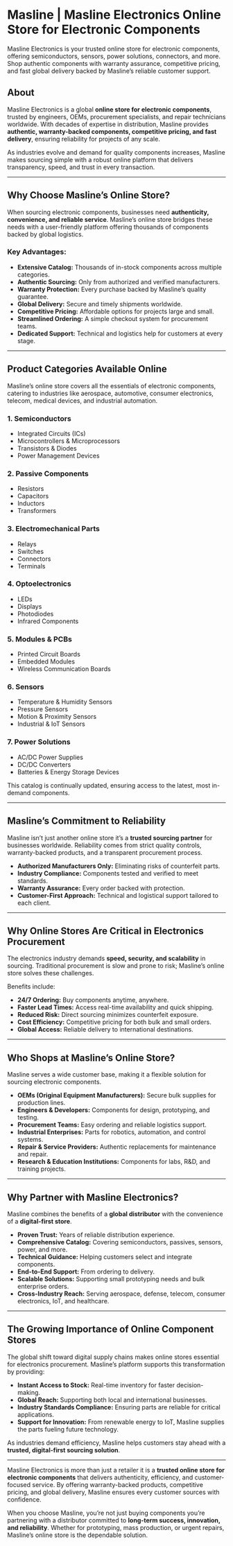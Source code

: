 # Masline | Masline Electronics Online Store for Electronic Components
Masline Electronics is your trusted online store for electronic components, offering semiconductors, sensors, power solutions, connectors, and more. Shop authentic components with warranty assurance, competitive pricing, and fast global delivery backed by Masline’s reliable customer support.

## About
Masline Electronics is a global **online store for electronic components**, trusted by engineers, OEMs, procurement specialists, and repair technicians worldwide. With decades of expertise in distribution, Masline provides **authentic, warranty-backed components, competitive pricing, and fast delivery**, ensuring reliability for projects of any scale.  

As industries evolve and demand for quality components increases, Masline makes sourcing simple with a robust online platform that delivers transparency, speed, and trust in every transaction.

---

## Why Choose Masline’s Online Store?

When sourcing electronic components, businesses need **authenticity, convenience, and reliable service**. Masline’s online store bridges these needs with a user-friendly platform offering thousands of components backed by global logistics.  

### Key Advantages:
- **Extensive Catalog:** Thousands of in-stock components across multiple categories.  
- **Authentic Sourcing:** Only from authorized and verified manufacturers.  
- **Warranty Protection:** Every purchase backed by Masline’s quality guarantee.  
- **Global Delivery:** Secure and timely shipments worldwide.  
- **Competitive Pricing:** Affordable options for projects large and small.  
- **Streamlined Ordering:** A simple checkout system for procurement teams.  
- **Dedicated Support:** Technical and logistics help for customers at every stage.  

---

## Product Categories Available Online
Masline’s online store covers all the essentials of electronic components, catering to industries like aerospace, automotive, consumer electronics, telecom, medical devices, and industrial automation.  

### 1. **Semiconductors**
- Integrated Circuits (ICs)  
- Microcontrollers & Microprocessors  
- Transistors & Diodes  
- Power Management Devices  

### 2. **Passive Components**
- Resistors  
- Capacitors  
- Inductors  
- Transformers  

### 3. **Electromechanical Parts**
- Relays  
- Switches  
- Connectors  
- Terminals  

### 4. **Optoelectronics**
- LEDs  
- Displays  
- Photodiodes  
- Infrared Components  

### 5. **Modules & PCBs**
- Printed Circuit Boards  
- Embedded Modules  
- Wireless Communication Boards  

### 6. **Sensors**
- Temperature & Humidity Sensors  
- Pressure Sensors  
- Motion & Proximity Sensors  
- Industrial & IoT Sensors  

### 7. **Power Solutions**
- AC/DC Power Supplies  
- DC/DC Converters  
- Batteries & Energy Storage Devices  

This catalog is continually updated, ensuring access to the latest, most in-demand components.

---

## Masline’s Commitment to Reliability
Masline isn’t just another online store it’s a **trusted sourcing partner** for businesses worldwide. Reliability comes from strict quality controls, warranty-backed products, and a transparent procurement process.  

- **Authorized Manufacturers Only:** Eliminating risks of counterfeit parts.  
- **Industry Compliance:** Components tested and verified to meet standards.  
- **Warranty Assurance:** Every order backed with protection.  
- **Customer-First Approach:** Technical and logistical support tailored to each client.  

---

## Why Online Stores Are Critical in Electronics Procurement
The electronics industry demands **speed, security, and scalability** in sourcing. Traditional procurement is slow and prone to risk; Masline’s online store solves these challenges.  

Benefits include:  
- **24/7 Ordering:** Buy components anytime, anywhere.  
- **Faster Lead Times:** Access real-time availability and quick shipping.  
- **Reduced Risk:** Direct sourcing minimizes counterfeit exposure.  
- **Cost Efficiency:** Competitive pricing for both bulk and small orders.  
- **Global Access:** Reliable delivery to international destinations.  

---

## Who Shops at Masline’s Online Store?
Masline serves a wide customer base, making it a flexible solution for sourcing electronic components.  

- **OEMs (Original Equipment Manufacturers):** Secure bulk supplies for production lines.  
- **Engineers & Developers:** Components for design, prototyping, and testing.  
- **Procurement Teams:** Easy ordering and reliable logistics support.  
- **Industrial Enterprises:** Parts for robotics, automation, and control systems.  
- **Repair & Service Providers:** Authentic replacements for maintenance and repair.  
- **Research & Education Institutions:** Components for labs, R&D, and training projects.  

---

## Why Partner with Masline Electronics?
Masline combines the benefits of a **global distributor** with the convenience of a **digital-first store**.  

- **Proven Trust:** Years of reliable distribution experience.  
- **Comprehensive Catalog:** Covering semiconductors, passives, sensors, power, and more.  
- **Technical Guidance:** Helping customers select and integrate components.  
- **End-to-End Support:** From ordering to delivery.  
- **Scalable Solutions:** Supporting small prototyping needs and bulk enterprise orders.  
- **Cross-Industry Reach:** Serving aerospace, defense, telecom, consumer electronics, IoT, and healthcare.  

---

## The Growing Importance of Online Component Stores
The global shift toward digital supply chains makes online stores essential for electronics procurement. Masline’s platform supports this transformation by providing:  

- **Instant Access to Stock:** Real-time inventory for faster decision-making.  
- **Global Reach:** Supporting both local and international businesses.  
- **Industry Standards Compliance:** Ensuring parts are reliable for critical applications.  
- **Support for Innovation:** From renewable energy to IoT, Masline supplies the parts fueling future technology.  

As industries demand efficiency, Masline helps customers stay ahead with a **trusted, digital-first sourcing solution**.

---

Masline Electronics is more than just a retailer it is a **trusted online store for electronic components** that delivers authenticity, efficiency, and customer-focused service. By offering warranty-backed products, competitive pricing, and global delivery, Masline ensures every customer sources with confidence.  

When you choose Masline, you’re not just buying components you’re partnering with a distributor committed to **long-term success, innovation, and reliability**. Whether for prototyping, mass production, or urgent repairs, Masline’s online store is the dependable solution.  
